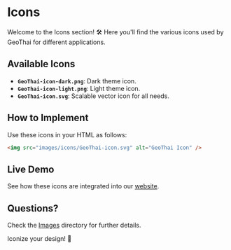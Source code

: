 # Icons

Welcome to the Icons section! 🛠️ Here you'll find the various icons used by GeoThai for different applications.

## Available Icons

- **`GeoThai-icon-dark.png`**: Dark theme icon.
- **`GeoThai-icon-light.png`**: Light theme icon.
- **`GeoThai-icon.svg`**: Scalable vector icon for all needs.

## How to Implement

Use these icons in your HTML as follows:

```html
<img src="images/icons/GeoThai-icon.svg" alt="GeoThai Icon" />
```

## Live Demo

See how these icons are integrated into our [website](https://geothai.vercel.app).

## Questions?

Check the [Images](../README.md) directory for further details.

Iconize your design! 🌟
